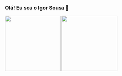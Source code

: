 ### Olá! Eu sou o Igor Sousa 👋

<div align="left">
    <img src="https://github-readme-stats.vercel.app/api?username=igorsousafront&show_icons=true&theme=jolly&include_all_commits=true&count_private=true" height="180em">
    <img height="180em" src="https://github-readme-stats.vercel.app/api/top-langs/?username=igorsousafront&layout=compact&langs_count=7&theme=jolly"/>
</div>
